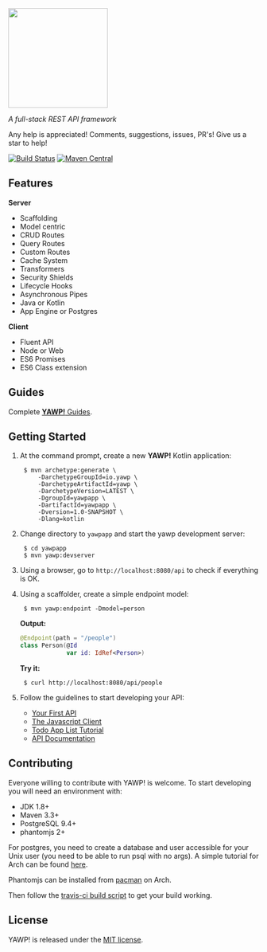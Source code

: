 <img src="http://yawp.io/assets/img/boat.png" width="200">

_A full-stack REST API framework_ 

Any help is appreciated! Comments, suggestions, issues, PR's! Give us a star to help!

[![Build Status](https://travis-ci.org/feroult/yawp.svg)](https://travis-ci.org/feroult/yawp)
[![Maven Central](https://maven-badges.herokuapp.com/maven-central/io.yawp/yawp/badge.svg)](https://maven-badges.herokuapp.com/maven-central/io.yawp/yawp/)

## Features

__Server__

* Scaffolding
* Model centric
* CRUD Routes
* Query Routes
* Custom Routes
* Cache System
* Transformers
* Security Shields
* Lifecycle Hooks
* Asynchronous Pipes
* Java or Kotlin
* App Engine or Postgres

__Client__

* Fluent API
* Node or Web
* ES6 Promises
* ES6 Class extension

## Guides

Complete [__YAWP!__ Guides](http://yawp.io/guides).

## Getting Started

1. At the command prompt, create a new __YAWP!__ Kotlin application:

        $ mvn archetype:generate \
            -DarchetypeGroupId=io.yawp \
            -DarchetypeArtifactId=yawp \
            -DarchetypeVersion=LATEST \
            -DgroupId=yawpapp \
            -DartifactId=yawpapp \
            -Dversion=1.0-SNAPSHOT \
            -Dlang=kotlin            

2. Change directory to `yawpapp` and start the yawp development server:

        $ cd yawpapp
        $ mvn yawp:devserver

3. Using a browser, go to `http://localhost:8080/api` to check if everything is OK.

4. Using a scaffolder, create a simple endpoint model:

        $ mvn yawp:endpoint -Dmodel=person

    **Output:**

    ``` kotlin
    @Endpoint(path = "/people")
    class Person(@Id
                 var id: IdRef<Person>)
    ```
    **Try it:**

        $ curl http://localhost:8080/api/people

5. Follow the guidelines to start developing your API:
    * [Your First API](http://yawp.io/guides/getting-started/your-first-api)
    * [The Javascript Client](http://yawp.io/guides/tutorials/the-javascript-client)
    * [Todo App List Tutorial](http://yawp.io/guides/tutorials/todo-list-app)
    * [API Documentation](http://yawp.io/guides/api/models)    

## Contributing

Everyone willing to contribute with YAWP! is welcome. To start developing you
will need an environment with:

* JDK 1.8+
* Maven 3.3+
* PostgreSQL 9.4+
* phantomjs 2+

For postgres, you need to create a database and user accessible for your Unix user (you need to be able to run psql with no args). A simple tutorial for Arch can be found [here](http://www.netarky.com/programming/arch_linux/Arch_Linux_PostgreSQL_database_setup.html).

Phantomjs can be installed from [pacman](https://www.archlinux.org/packages/community/x86_64/phantomjs/) on Arch.

Then follow the [travis-ci build script](../master/.travis.yml) to get your build working.

## License

YAWP! is released under the [MIT license](https://opensource.org/licenses/MIT).
